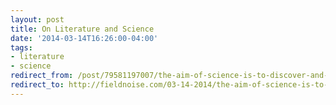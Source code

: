 ```yaml
---
layout: post 
title: On Literature and Science
date: '2014-03-14T16:26:00-04:00' 
tags: 
- literature
- science 
redirect_from: /post/79581197007/the-aim-of-science-is-to-discover-and-illuminate/
redirect_to: http://fieldnoise.com/03-14-2014/the-aim-of-science-is-to-discover-and-illuminate
---
```



